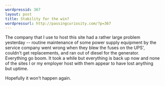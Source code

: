 ```yaml
--- 
wordpressid: 367
layout: post
title: Stability for the win?
wordpressurl: http://passingcuriosity.com/?p=367
---
```

The company that I use to host this site had a rather large problem yesterday -- routine maintenance of some power supply equipment by the service company went wrong when they blew the fuses on the UPS', couldn't get replacements, and ran out of diesel for the generator. Everything go boom. It took a while but everything is back up now and none of the sites I or my employer host with them appear to have lost anything but uptime.

Hopefully it won't happen again. 

